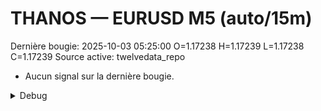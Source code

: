 # THANOS — EURUSD M5 (auto/15m)
Dernière bougie: 2025-10-03 05:25:00  O=1.17238  H=1.17239  L=1.17238  C=1.17239
Source active: twelvedata_repo

- Aucun signal sur la dernière bougie.

<details><summary>Debug</summary>

- TD_API_KEY manquant.

</details>
